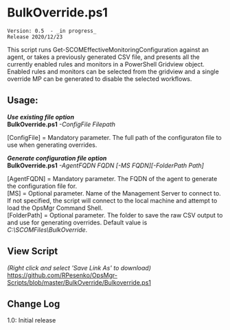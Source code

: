 # BulkOverride.ps1
    Version: 0.5  - _in progress_
    Release 2020/12/23
  
This script runs Get-SCOMEffectiveMonitoringConfiguration against an agent, or takes a previously generated CSV file, and presents all the currently enabled rules and monitors in a PowerShell Gridview object.  Enabled rules and monitors can be selected from the gridview and a single override MP can be generated to disable the selected workflows.

## Usage:
*****Use existing file option*****  
**BulkOverride.ps1** *-ConfigFile Filepath*

[ConfigFile] = Mandatory parameter.  The full path of the configuraton file to use when generating overrides.  

*****Generate configuration file option*****  
**BulkOverride.ps1** *-AgentFQDN FQDN* *[-MS FQDN][-FolderPath Path]*

[AgentFQDN] = Mandatory parameter.  The FQDN of the agent to generate the configuration file for.  
[MS] = Optional parameter.  Name of the Management Server to connect to.  If not specified, the script will connect to the local machine and attempt to load the OpsMgr Command Shell.  
[FolderPath] = Optional parameter.  The folder to save the raw CSV output to and use for generating overrides.  Default value is _C:\SCOMFiles\BulkOverride_.  

## View Script    
_(Right click and select 'Save Link As' to download)_    
https://github.com/RPesenko/OpsMgr-Scripts/blob/master/BulkOverride/Bulkoverride.ps1
 
## Change Log  
1.0: Initial release  